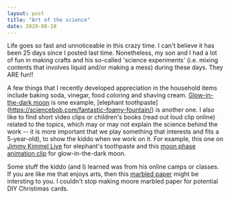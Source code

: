 ```yaml
---
layout: post
title: "Art of the science"
date: 2020-08-10
---
```

Life goes so fast and unnoticeable in this crazy time. I can't believe it has been 25 days since I posted last time. Nonetheless, my son and I had a lot of fun in making crafts and his so-called 'science experiments' (i.e. mixing contents that involves liquid and/or making a mess) during these days. They ARE fun!!

A few things that I recently developed appreciation in the household items include baking soda, vinegar, food coloring and shaving cream. [Glow-in-the-dark moon](https://www.notimeforflashcards.com/2018/06/glow-dark-puffy-paint-moon-craft.html#:~:text=Start%20by%20mixing%20the%20shaving,and%20let%20the%20kiddos%20explore.) is one example, [elephant toothpaste] (https://sciencebob.com/fantastic-foamy-fountain/) is another one. I also like to find short video clips or children's books (read out loud clip online) related to the topics, which may or may not explain the science behind the work -- it is more important that we play something that interests and fits a 5-year-old), to show the kiddo when we work on it. For example, this one on [Jimmy Kimmel Live](https://www.youtube.com/watch?v=p1eG2y2mn54) for elephant's toothpaste and this [moon phase animation clip](https://www.youtube.com/watch?v=XYGvCuiRijI) for glow-in-the-dark moon.

Some stuff the kiddo (and I) learned was from his online camps or classes. If you are like me that enjoys arts, then this [marbled paper](https://happyhooligans.ca/marbled-paper-shaving-cream-food-colouring/) might be intersting to you. I couldn't stop making moore marbled paper for potential DIY Christimas cards. 
